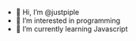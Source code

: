 - 👋 Hi, I’m @justpiple
- 👀 I’m interested in programming
- 🌱 I’m currently learning Javascript

<!---
justpiple/justpiple is a ✨ special ✨ repository because its `README.md` (this file) appears on your GitHub profile.
You can click the Preview link to take a look at your changes.
--->
